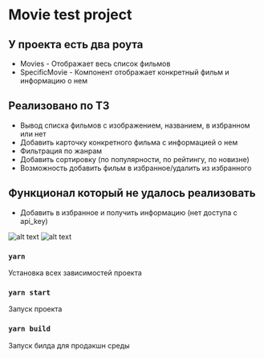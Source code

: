 # Movie test project

## У проекта есть два роута
- Movies - Отображает весь список фильмов
- SpecificMovie - Компонент отображает конкретный фильм и информацию о нем

## Реализовано по ТЗ
- Вывод списка фильмов с изображением, названием, в избранном или нет
- Добавить карточку конкретного фильма с информацией о нем 
- Фильтрация по жанрам
- Добавить сортировку (по популярности, по рейтингу, по новизне)
- Возможность добавить фильм в избранное/удалить из избранного

## Функционал который не удалось реализовать
- Добавить в избранное и получить информацию (нет доступа с api_key)

![alt text](https://github.com/Lulzmatt27/movie_db_soft_artel/test_images/movies.png)
![alt text](https://github.com/Lulzmatt27/movie_db_soft_artel/blob/test_images/movie_screen.png?raw=true)

### `yarn`
Установка всех зависимостей проекта

### `yarn start`
Запуск проекта

### `yarn build`
Запуск билда для продакшн среды

